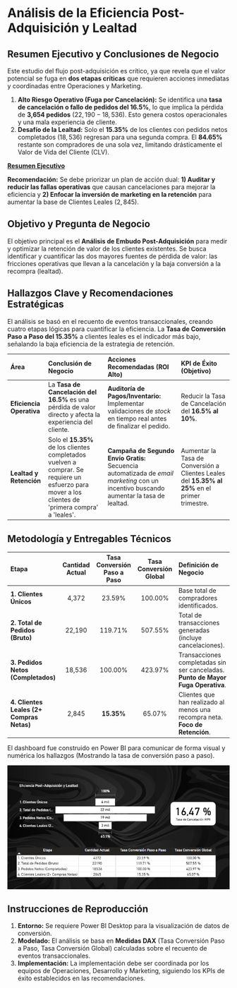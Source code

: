 # Análisis de la Eficiencia Post-Adquisición y Lealtad

## Resumen Ejecutivo y Conclusiones de Negocio 

Este estudio del flujo post-adquisición es crítico, ya que revela que el valor potencial se fuga en **dos etapas críticas** que requieren acciones inmediatas y coordinadas entre Operaciones y Marketing.

1. **Alto Riesgo Operativo (Fuga por Cancelación):** Se identifica una **tasa de cancelación o fallo de pedidos del 16.5%**, lo que implica la pérdida de **3,654 pedidos** ($22,190 - 18,536$). Esto genera costos operacionales y una mala experiencia de cliente.
2. **Desafío de la Lealtad:** Solo el **15.35%** de los clientes con pedidos netos completados ($18,536$) regresan para una segunda compra. El **84.65%** restante son compradores de una sola vez, limitando drásticamente el Valor de Vida del Cliente (CLV).

[**Resumen Ejecutivo**](https://github.com/Marcoaurelio700/Post-Acquisition-Funnel-Optimization/blob/master/Post_Acquisition_Funnel_Optimization/deliverables/Optimizaci%C3%B3n%20de%20la%20Eficiencia%20Operativa%20y%20Conversi%C3%B3n%20Reducci%C3%B3n%20de%20Fricciones%20en%20el%20Embudo%20Post-Adquisici%C3%B3n.pdf)

**Recomendación:** Se debe priorizar un plan de acción dual: **1) Auditar y reducir las fallas operativas** que causan cancelaciones para mejorar la eficiencia y **2) Enfocar la inversión de marketing en la retención** para aumentar la base de Clientes Leales ($2,845$).

## Objetivo y Pregunta de Negocio

El objetivo principal es el **Análisis de Embudo Post-Adquisición** para medir y optimizar la retención de valor de los clientes existentes. Se busca identificar y cuantificar las dos mayores fuentes de pérdida de valor: las fricciones operativas que llevan a la cancelación y la baja conversión a la recompra (lealtad).

## Hallazgos Clave y Recomendaciones Estratégicas

El análisis se basó en el recuento de eventos transaccionales, creando cuatro etapas lógicas para cuantificar la eficiencia. La **Tasa de Conversión Paso a Paso del 15.35%** a clientes leales es el indicador más bajo, señalando la baja eficiencia de la estrategia de retención.

| Área | Conclusión de Negocio | Acciones Recomendadas (ROI Alto) | KPI de Éxito (Objetivo) |
|:---|:---|:---|:---|
| **Eficiencia Operativa** | La **Tasa de Cancelación del 16.5%** es una pérdida de valor directo y afecta la experiencia del cliente. | **Auditoría de Pagos/Inventario:** Implementar validaciones de *stock* en tiempo real antes de finalizar el pedido. | Reducir la Tasa de Cancelación del **16.5% al 10%**. |
| **Lealtad y Retención** | Solo el **15.35%** de los clientes completados vuelven a comprar. Se requiere un esfuerzo para mover a los clientes de 'primera compra' a 'leales'. | **Campaña de Segundo Envío Gratis:** Secuencia automatizada de *email marketing* con un incentivo buscando aumentar la tasa de lealtad. | Aumentar la Tasa de Conversión a Clientes Leales del **15.35% al 25%** en el primer trimestre. |

## Metodología y Entregables Técnicos

| Etapa | Cantidad Actual | Tasa Conversión Paso a Paso | Tasa Conversión Global | Definición de Negocio |
|:---|:---:|:---:|:---:|:---|
| **1. Clientes Únicos** | 4,372 | 23.59% | 100.00% | Base total de compradores identificados. |
| **2. Total de Pedidos (Bruto)** | 22,190 | 119.71% | 507.55% | Total de transacciones generadas (incluye cancelaciones). |
| **3. Pedidos Netos (Completados)** | 18,536 | 100.00% | 423.97% | Transacciones completadas sin ser canceladas. **Punto de Mayor Fuga Operativa**. |
| **4. Clientes Leales (2+ Compras Netas)** | 2,845 | **15.35%** | 65.07% | Clientes que han realizado al menos una recompra neta. **Foco de Retención**. |

El dashboard fue construido en Power BI para comunicar de forma visual y numérica los hallazgos (Mostrando la tasa de conversión paso a paso).

![(**Dashboard:**)](https://github.com/Marcoaurelio700/Post-Acquisition-Funnel-Optimization/blob/master/Post_Acquisition_Funnel_Optimization/deliverables/Visualizacion_Embudo_Eficiencia_Lealtad.png)

## Instrucciones de Reproducción

1.  **Entorno:** Se requiere Power BI Desktop para la visualización de datos de conversión.
2.  **Modelado:** El análisis se basa en **Medidas DAX** (Tasa Conversión Paso a Paso, Tasa Conversión Global) calculadas sobre el recuento de eventos transaccionales.
3.  **Implementación:** La implementación debe ser coordinada por los equipos de Operaciones, Desarrollo y Marketing, siguiendo los KPIs de éxito establecidos en las recomendaciones.